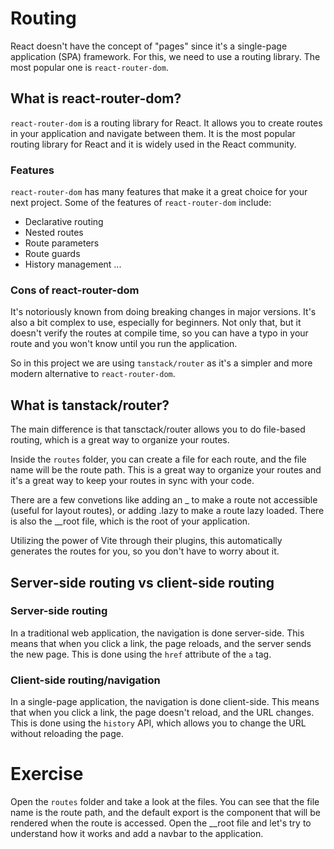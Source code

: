 # Routing

React doesn't have the concept of "pages" since it's a single-page application (SPA) framework. For this, we need to use a routing library. The most popular one is `react-router-dom`.

## What is react-router-dom?

`react-router-dom` is a routing library for React. It allows you to create routes in your application and navigate between them. It is the most popular routing library for React and it is widely used in the React community.

### Features

`react-router-dom` has many features that make it a great choice for your next project. Some of the features of `react-router-dom` include:

- Declarative routing
- Nested routes
- Route parameters
- Route guards
- History management
...

### Cons of react-router-dom

It's notoriously known from doing breaking changes in major versions. It's also a bit complex to use, especially for beginners. Not only that, but it doesn't verify the routes at compile time, so you can have a typo in your route and you won't know until you run the application.

So in this project we are using `tanstack/router` as it's a simpler and more modern alternative to `react-router-dom`.

## What is tanstack/router?

The main difference is that tansctack/router allows you to do file-based routing, which is a great way to organize your routes.

Inside the `routes` folder, you can create a file for each route, and the file name will be the route path. This is a great way to organize your routes and it's a great way to keep your routes in sync with your code.

There are a few convetions like adding an _ to make a route not accessible (useful for layout routes), or adding .lazy to make a route lazy loaded. There is also the __root file, which is the root of your application.

Utilizing the power of Vite through their plugins, this automatically generates the routes for you, so you don't have to worry about it.

## Server-side routing vs client-side routing

### Server-side routing

In a traditional web application, the navigation is done server-side. This means that when you click a link, the page reloads, and the server sends the new page. This is done using the `href` attribute of the `a` tag.
 
### Client-side routing/navigation

In a single-page application, the navigation is done client-side. This means that when you click a link, the page doesn't reload, and the URL changes. This is done using the `history` API, which allows you to change the URL without reloading the page.

# Exercise

Open the `routes` folder and take a look at the files. You can see that the file name is the route path, and the default export is the component that will be rendered when the route is accessed. Open the __root file and let's try to understand how it works and add a navbar to the application.